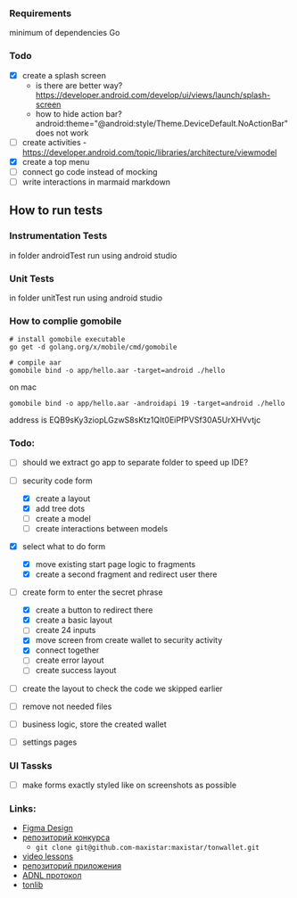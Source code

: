 

### Requirements

minimum of dependencies
Go

### Todo

- [x] create a splash screen 
  - is there are better way? https://developer.android.com/develop/ui/views/launch/splash-screen
  - how to hide action bar? android:theme="@android:style/Theme.DeviceDefault.NoActionBar" does not work
- [ ] create activities
      - https://developer.android.com/topic/libraries/architecture/viewmodel
- [x] create a top menu
- [ ] connect go code instead of mocking
- [ ] write interactions in marmaid markdown

## How to run tests

### Instrumentation Tests

in folder androidTest run using android studio

### Unit Tests

in folder unitTest run using android studio


### How to complie gomobile

```
# install gomobile executable
go get -d golang.org/x/mobile/cmd/gomobile

# compile aar
gomobile bind -o app/hello.aar -target=android ./hello

```

on mac
```
gomobile bind -o app/hello.aar -androidapi 19 -target=android ./hello
```

address is EQB9sKy3ziopLGzwS8sKtz1QIt0EiPfPVSf30A5UrXHVvtjc



### Todo:

- [ ] should we extract go app to separate folder to speed up IDE?
- [ ] security code form
  - [x] create a layout
  - [x] add tree dots
  - [ ] create a model
  - [ ] create interactions between models
- [x] select what to do form
  - [x] move existing start page logic to fragments
  - [x] create a second fragment and redirect user there
- [ ] create form to enter the secret phrase 
  - [x] create a button to redirect there
  - [x] create a basic layout
  - [ ] create 24 inputs
  - [x] move screen from create wallet to security activity
  - [x] connect together
  - [ ] create error layout
  - [ ] create success layout 
- [ ] create the layout to check the code we skipped earlier 
- [ ] remove not needed files
- [ ] business logic, store the created wallet
- [ ] settings pages


### UI Tassks

- [ ] make forms exactly styled like on screenshots as possible

### Links:

- [Figma Design](https://www.figma.com/file/KYK17IdM2ldAAZL540G2hV/TON-Wallet-%C2%B7-Android?type=design&node-id=0-1&t=vzLRrmDAN2Ki4yqm-0)
- [репозиторий конкурса](https://github.com/ton-community/wallet-contest)
    - `git clone git@github.com-maxistar:maxistar/tonwallet.git`
- [video lessons](https://www.youtube.com/watch?v=GcqFhoUuNNI)
- [репозиторий приложения](https://github.com/maxistar/tonwallet)
- [ADNL протокол](https://docs.ton.org/develop/dapps/apis/adnl)
- [tonlib](https://github.com/ton-blockchain/ton/tree/master/example/android)

